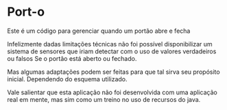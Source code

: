 # Port-o
Este é um código para gerenciar quando um portão abre e fecha

Infelizmente dadas limitações técnicas não foi possível
disponibilizar um sistema de sensores que iriam detectar com o uso de valores verdadeiros ou falsos
Se o portão está aberto ou fechado.

Mas algumas adaptações podem ser feitas para que tal sirva seu propósito inicial.
Dependendo do esquema utilizado. 

Vale salientar que esta aplicação não foi desenvolvida com uma aplicação real em mente, mas sim como
um treino no uso de recursos do java.
